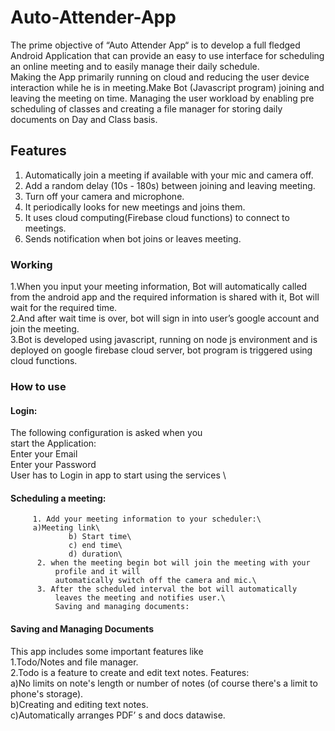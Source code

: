 # Auto-Attender-App
The prime objective of “Auto Attender App“ is to develop a full fledged Android Application that can provide an easy to use interface for scheduling an online meeting and to easily manage their daily schedule.\
Making the App primarily running on cloud and reducing the user device interaction while he is in meeting.Make Bot (Javascript program) joining and leaving the meeting on time. Managing the user workload by enabling pre scheduling of classes and creating a file manager for storing daily documents on Day and Class basis.
## Features
1. Automatically join a meeting if available with your mic and camera off.
2. Add a random delay (10s - 180s) between joining and leaving meeting.
3. Turn off your camera and microphone.
4. It periodically looks for new meetings and joins them.
5. It uses cloud computing(Firebase cloud functions) to connect to meetings.
6. Sends notification when bot joins or leaves meeting.

### Working
1.When you input your meeting information, Bot will automatically called from the android app and the required information is shared with it, Bot will wait for the required time.\
2.And after wait time is over, bot will sign in into user’s google account and join the meeting.\
3.Bot is developed using javascript, running on node js environment and is deployed on google firebase cloud server, bot program is triggered using cloud functions.

### How to use
#### Login:
The following configuration is asked when you  
start the Application:\
Enter your Email \
Enter your Password\
User has to Login in app to start using the services \

#### Scheduling a meeting:
         1. Add your meeting information to your scheduler:\
         a)Meeting link\
                 b) Start time\
                 c) end time\
                 d) duration\
          2. when the meeting begin bot will join the meeting with your   
              profile and it will
              automatically switch off the camera and mic.\
          3. After the scheduled interval the bot will automatically  
              leaves the meeting and notifies user.\
              Saving and managing documents:
#### Saving and Managing Documents

This app includes some important features like \
1.Todo/Notes and file manager.\
2.Todo  is a feature to create and edit text notes. Features:\
a)No limits on note's length or number of notes (of course there's a limit to phone's storage).\
b)Creating and editing text notes.\
c)Automatically arranges PDF’ s and docs datawise.




